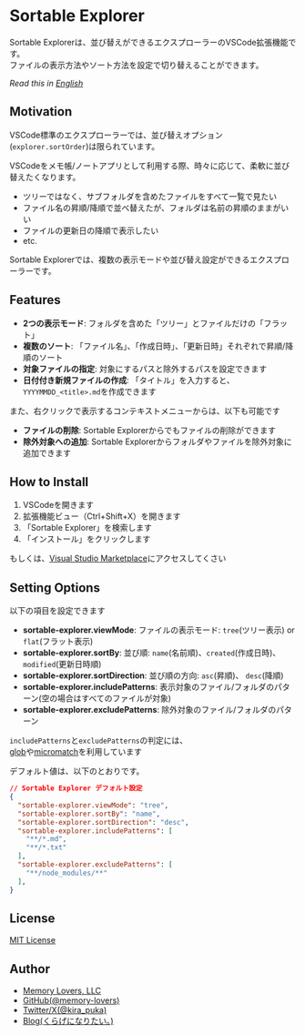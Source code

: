 # Sortable Explorer

Sortable Explorerは、並び替えができるエクスプローラーのVSCode拡張機能です。  
ファイルの表示方法やソート方法を設定で切り替えることができます。

*Read this in [English](README.en.md)*

## Motivation

VSCode標準のエクスプローラーでは、並び替えオプション(`explorer.sortOrder`)は限られています。

VSCodeをメモ帳/ノートアプリとして利用する際、時々に応じて、柔軟に並び替えたくなります。

- ツリーではなく、サブフォルダを含めたファイルをすべて一覧で見たい
- ファイル名の昇順/降順で並べ替えたが、フォルダは名前の昇順のままがいい
- ファイルの更新日の降順で表示したい
- etc.

Sortable Explorerでは、複数の表示モードや並び替え設定ができるエクスプローラーです。

## Features

- **2つの表示モード**: フォルダを含めた「ツリー」とファイルだけの「フラット」
- **複数のソート**: 「ファイル名」、「作成日時」、「更新日時」それぞれで昇順/降順のソート
- **対象ファイルの指定**: 対象にするパスと除外するパスを設定できます
- **日付付き新規ファイルの作成**: 「タイトル」を入力すると、`YYYYMMDD_<title>.md`を作成できます

また、右クリックで表示するコンテキストメニューからは、以下も可能です

- **ファイルの削除**: Sortable Explorerからでもファイルの削除ができます
- **除外対象への追加**: Sortable Explorerからフォルダやファイルを除外対象に追加できます

## How to Install

1. VSCodeを開きます
2. 拡張機能ビュー（Ctrl+Shift+X）を開きます
3. 「Sortable Explorer」を検索します
4. 「インストール」をクリックします

もしくは、[Visual Studio Marketplace](https://marketplace.visualstudio.com/items?itemName=memorylovers.sortable-explorer)にアクセスしてくさい

## Setting Options

以下の項目を設定できます

- **sortable-explorer.viewMode**: ファイルの表示モード: `tree`(ツリー表示) or `flat`(フラット表示)
- **sortable-explorer.sortBy**: 並び順: `name`(名前順)、`created`(作成日時)、`modified`(更新日時順)
- **sortable-explorer.sortDirection**: 並び順の方向: `asc`(昇順)、 `desc`(降順)
- **sortable-explorer.includePatterns**: 表示対象のファイル/フォルダのパターン(空の場合はすべてのファイルが対象)
- **sortable-explorer.excludePatterns**: 除外対象のファイル/フォルダのパターン

`includePatterns`と`excludePatterns`の判定には、  
[glob](https://github.com/isaacs/node-glob)や[micromatch](https://github.com/micromatch/micromatch)を利用しています

デフォルト値は、以下のとおりです。

```json
// Sortable Explorer デフォルト設定
{
  "sortable-explorer.viewMode": "tree",
  "sortable-explorer.sortBy": "name",
  "sortable-explorer.sortDirection": "desc",
  "sortable-explorer.includePatterns": [
    "**/*.md",
    "**/*.txt"
  ],
  "sortable-explorer.excludePatterns": [
    "**/node_modules/**"
  ],
}
```

## License

[MIT License](LICENSE)

## Author

- [Memory Lovers, LLC](https://memory-lovers.com)
- [GitHub(@memory-lovers)](https://github.com/memory-lovers)
- [Twitter/X(@kira_puka)](https://twitter.com/kira_puka)
- [Blog(くらげになりたい。)](https://memory-lovers.blog/)  
